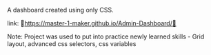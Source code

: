 A dashboard created using only CSS. 

link: 📍https://master-1-maker.github.io/Admin-Dashboard/📍

Note:
Project was used to put into practice newly learned skills - Grid layout, advanced css selectors, css variables 

